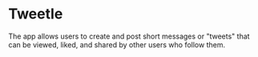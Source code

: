 # Tweetle
The app allows users to create and post short messages or "tweets" that can be viewed, liked, and shared by other users who follow them.
